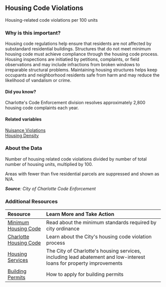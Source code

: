 ## Housing Code Violations
Housing-related code violations per 100 units

### Why is this important?
Housing code regulations help ensure that residents are not affected by substandard residential buildings. Structures that do not meet minimum housing code must achieve compliance through the housing code process. Housing inspections are initiatied by petitions, complaints, or field observations and may include infractions from broken windows to irreparable structural problems. Maintaining housing structures helps keep occupants and neighborhood residents safe from harm and may reduce the likelihood of vandalism or crime. 

#### Did you know?
Charlotte's Code Enforcement division resolves approximately 2,800 housing code complaints each year. 

#### Related variables
<a href="javascript:void(0)" onclick="model.metricId = 'm32'">Nuisance Violations</a>  
<a href="javascript:void(0)" onclick="model.metricId = 'm5'">Housing Density</a>  

### About the Data
Number of housing related code violations divided by number of total number of housing units, multiplied by 100. 

Areas with fewer than five residential parcels are suppressed and shown as N/A.

_**Source**: City of Charlotte Code Enforcement_

### Additional Resources
|Resource | Learn More and Take Action | 
|:--- | :--- |
|[Minimum Housing Code](http://charmeck.org/city/charlotte/nbs/codeenforcement/pages/housing.aspx)| Read about the minimum standards required by city ordinance
|[Charlotte Housing Code](http://charmeck.org/city/charlotte/nbs/codeenforcement/Pages/default.aspx)| Learn about the City's housing code violation process
|[Housing Services](http://charmeck.org/city/charlotte/nbs/housing/Pages/CityHousingPrograms.aspx)| The City of Charlotte's housing services, including lead abatement and low-interest loans for property improvements
|[Building Permits](http://charmeck.org/services/category/Pages/PermitsLicenses.aspx)| How to apply for building permits

